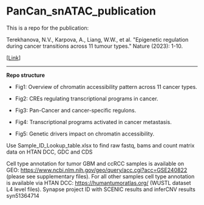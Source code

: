 # PanCan_snATAC_publication

This is a repo for the publication:

Terekhanova, N.V., Karpova, A., Liang, W.W., et al. "Epigenetic regulation during cancer transitions across 11 tumour types." Nature (2023): 1-10.

[[Link](https://www.nature.com/articles/s41586-023-06682-5)]



---

**Repo structure**

* Fig1: Overview of chromatin accessibility pattern across 11 cancer types.


* Fig2: CREs regulating transcriptional programs in cancer.


* Fig3: Pan-Cancer and cancer-specific regulons.


* Fig4: Transcriptional programs activated in cancer metastasis.


* Fig5: Genetic drivers impact on chromatin accessibility.
  
Use Sample_ID_Lookup_table.xlsx to find raw fastq, bams and count matrix data on HTAN DCC, GDC and CDS

Cell type annotation for tumor GBM and ccRCC samples is available on GEO: https://www.ncbi.nlm.nih.gov/geo/query/acc.cgi?acc=GSE240822 (please see supplementary files). For all other samples cell type annotation is available via HTAN DCC: https://humantumoratlas.org/ (WUSTL dataset L4 level files).
Synapse project ID with SCENIC results and inferCNV results syn51364714
